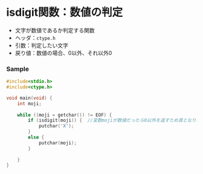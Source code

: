 # isdigit関数：数値の判定
- 文字が数値であるか判定する関数
- ヘッダ：`ctype.h`
- 引数：判定したい文字
- 戻り値：数値の場合、0以外、それ以外0

### Sample
```c
#include<stdio.h>
#include<ctype.h>

void main(void) {
	int moji;
	
	while ((moji = getchar()) != EOF) {
		if (isdigit(moji)) {  //変数mojiが数値だったら0以外を返すため真となり、それ以外は0を返すため偽となる
			putchar('X');
		}
		else {
			putchar(moji);
		}
		
	}
}
```